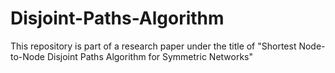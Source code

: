 # Disjoint-Paths-Algorithm
This repository is part of a research paper under the title of "Shortest Node-to-Node Disjoint Paths Algorithm for Symmetric Networks"
